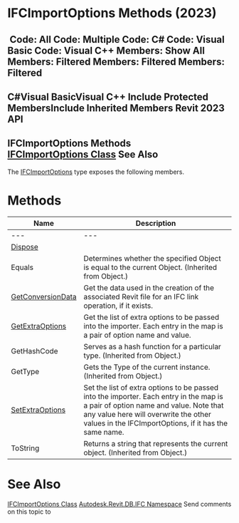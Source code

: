 # IFCImportOptions Methods (2023)

﻿
 Code: All Code: Multiple Code: C# Code: Visual Basic Code: Visual C++  Members: Show All Members: Filtered Members: Filtered Members: Filtered   
---  
C#Visual BasicVisual C++
Include Protected MembersInclude Inherited Members
Revit 2023 API  
---  
IFCImportOptions Methods  
[IFCImportOptions Class](f98f40e2-dbab-4b4c-7fcb-36df9b35cad5.md "IFCImportOptions Class") See Also  
---  
The [IFCImportOptions](f98f40e2-dbab-4b4c-7fcb-36df9b35cad5.md "IFCImportOptions Class") type exposes the following members.
# Methods
| Name | Description |
| --- | --- |
| --- | --- | --- |
| [Dispose](fc622f9f-c5df-7755-e519-71d663b2ae40.md "Dispose Method") |
| Equals | Determines whether the specified Object is equal to the current Object. (Inherited from Object.) |
| [GetConversionData](e4cd397e-8e29-ca75-4a92-ab8efd557ea1.md "GetConversionData Method") | Get the data used in the creation of the associated Revit file for an IFC link operation, if it exists. |
| [GetExtraOptions](b47a34ec-ea49-7f3d-ce78-782222abf96e.md "GetExtraOptions Method") | Get the list of extra options to be passed into the importer. Each entry in the map is a pair of option name and value. |
| GetHashCode | Serves as a hash function for a particular type.  (Inherited from Object.) |
| GetType | Gets the Type of the current instance. (Inherited from Object.) |
| [SetExtraOptions](a2800b08-bb26-a9c7-0cdf-c995c9e2be63.md "SetExtraOptions Method") | Set the list of extra options to be passed into the importer. Each entry in the map is a pair of option name and value. Note that any value here will overwrite the other values in the IFCImportOptions, if it has the same name. |
| ToString | Returns a string that represents the current object. (Inherited from Object.) |

# See Also
[IFCImportOptions Class](f98f40e2-dbab-4b4c-7fcb-36df9b35cad5.md "IFCImportOptions Class")
[Autodesk.Revit.DB.IFC Namespace](b823fafb-1ba1-896b-4097-142c2817ce74.md "Autodesk.Revit.DB.IFC Namespace")
Send comments on this topic to 